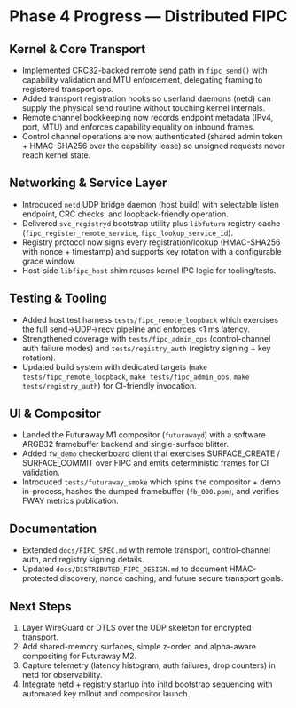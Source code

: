# Phase 4 Progress — Distributed FIPC

## Kernel & Core Transport
- Implemented CRC32-backed remote send path in `fipc_send()` with capability validation and MTU enforcement, delegating framing to registered transport ops.
- Added transport registration hooks so userland daemons (netd) can supply the physical send routine without touching kernel internals.
- Remote channel bookkeeping now records endpoint metadata (IPv4, port, MTU) and enforces capability equality on inbound frames.
- Control channel operations are now authenticated (shared admin token + HMAC-SHA256 over the capability lease) so unsigned requests never reach kernel state.

## Networking & Service Layer
- Introduced `netd` UDP bridge daemon (host build) with selectable listen endpoint, CRC checks, and loopback-friendly operation.
- Delivered `svc_registryd` bootstrap utility plus `libfutura` registry cache (`fipc_register_remote_service`, `fipc_lookup_service_id`).
- Registry protocol now signs every registration/lookup (HMAC-SHA256 with nonce + timestamp) and supports key rotation with a configurable grace window.
- Host-side `libfipc_host` shim reuses kernel IPC logic for tooling/tests.

## Testing & Tooling
- Added host test harness `tests/fipc_remote_loopback` which exercises the full send→UDP→recv pipeline and enforces <1 ms latency.
- Strengthened coverage with `tests/fipc_admin_ops` (control-channel auth failure modes) and `tests/registry_auth` (registry signing + key rotation).
- Updated build system with dedicated targets (`make tests/fipc_remote_loopback`, `make tests/fipc_admin_ops`, `make tests/registry_auth`) for CI-friendly invocation.

## UI & Compositor
- Landed the Futuraway M1 compositor (`futurawayd`) with a software ARGB32 framebuffer backend and single-surface blitter.
- Added `fw_demo` checkerboard client that exercises SURFACE_CREATE / SURFACE_COMMIT over FIPC and emits deterministic frames for CI validation.
- Introduced `tests/futuraway_smoke` which spins the compositor + demo in-process, hashes the dumped framebuffer (`fb_000.ppm`), and verifies FWAY metrics publication.

## Documentation
- Extended `docs/FIPC_SPEC.md` with remote transport, control-channel auth, and registry signing details.
- Updated `docs/DISTRIBUTED_FIPC_DESIGN.md` to document HMAC-protected discovery, nonce caching, and future secure transport goals.

## Next Steps
1. Layer WireGuard or DTLS over the UDP skeleton for encrypted transport.
2. Add shared-memory surfaces, simple z-order, and alpha-aware compositing for Futuraway M2.
3. Capture telemetry (latency histogram, auth failures, drop counters) in netd for observability.
4. Integrate netd + registry startup into initd bootstrap sequencing with automated key rollout and compositor launch.
